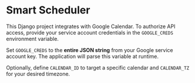 # Smart Scheduler

This Django project integrates with Google Calendar. To authorize API access, provide your service account credentials in the `GOOGLE_CREDS` environment variable.

Set `GOOGLE_CREDS` to the **entire JSON string** from your Google service account key. The application will parse this variable at runtime.

Optionally, define `CALENDAR_ID` to target a specific calendar and `CALENDAR_TZ` for your desired timezone.
